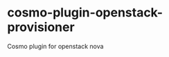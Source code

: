cosmo-plugin-openstack-provisioner
==================================

Cosmo plugin for openstack nova
